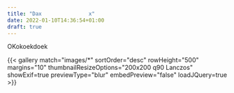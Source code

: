 ```yaml
---
title: "Dax               x"
date: 2022-01-10T14:36:54+01:00
draft: true
---
```


OKokoekdoek

{{< gallery match="images/*" sortOrder="desc" rowHeight="500" margins="10" thumbnailResizeOptions="200x200 q90 Lanczos" showExif=true previewType="blur" embedPreview="false" loadJQuery=true >}}
